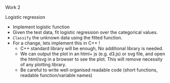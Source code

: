 Work 2

Logistic regression
 - Implement logistic function
 - Given the test data, fit logistic regression over the categorical values.
 - `Classify` the unknown data using the fitted function.
 - For a change, lets implement this in C++ ! 
   - C++ standard library will be enough, No additional library is needed. 
   - We can output the plot in an html+ js (e.g. d3.js) or svg file, and open the html/svg in a browser to see the plot. This will remove necessity of any plotting library.
   - Be careful to write well organised readable code (short functions, readable function/variable names)